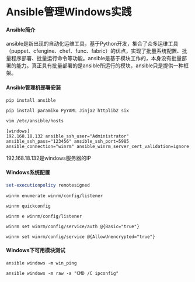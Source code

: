 # Ansible管理Windows实践

#### Ansible简介

ansible是新出现的自动化运维工具，基于Python开发，集合了众多运维工具（puppet、cfengine、chef、func、fabric）的优点，实现了批量系统配置、批量程序部署、批量运行命令等功能。ansible是基于模块工作的，本身没有批量部署的能力。真正具有批量部署的是ansible所运行的模块，ansible只是提供一种框架。

#### Ansible管理机部署安装

```shell
pip install ansible

pip install paramiko PyYAML Jinja2 httplib2 six
```



```shell
vim /etc/ansible/hosts
```

```
[windows]
192.168.18.132 ansible_ssh_user="Administrator" ansible_ssh_pass="123456" ansible_ssh_port=5985 ansible_connection="winrm" ansible_winrm_server_cert_validation=ignore
```

192.168.18.132是windows服务器的IP

#### Windows系统配置

```powershell
set-executionpolicy remotesigned
```



```
winrm enumerate winrm/config/listener

winrm quickconfig

winrm e winrm/config/listener

winrm set winrm/config/service/auth @{Basic="true"}

winrm set winrm/config/service @{AllowUnencrypted="true"}
```



#### Windows下可用模块测试

```shell
ansible windows -m win_ping

ansible windows -m raw -a "CMD /C ipconfig"
```

